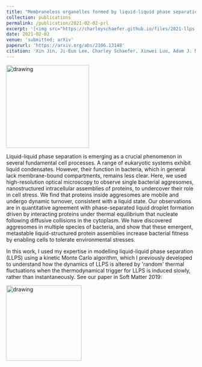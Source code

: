```yaml
---
title: "Membraneless organelles formed by liquid-liquid phase separation increase bacterial fitness"
collection: publications
permalink: /publication/2021-02-02-prl
excerpt: '[<img src="https://charleyschaefer.github.io/files/2021-llps-ecoli.png" alt="drawing" width="220"/>](https://arxiv.org/abs/2106.13148) <br/>  Liquid-liquid phase separation of proteins to form membraneless organelles in living bacteria'
date: 2021-02-02
venue: 'submitted; arXiv'
paperurl: 'https://arxiv.org/abs/2106.13148'
citation: 'Xin Jin, Ji-Eun Lee, Charley Schaefer, Xinwei Luo, Adam J. M. Wollman, Alex L. Payne-Dwyer, Tian Tian, Xiaowei Zhang, Xiao Chen, Yingxing Li, Tom C. B. McLeish, Mark C. Leake, Fan Bai. &quot;Membraneless organelles formed by liquid-liquid phase separation increase bacterial fitness.&quot; <i>submitted</i>.  xx, xxxxxx  (2021)'
---
```


<img src="https://charleyschaefer.github.io/files/2021-llps-ecoli.png" alt="drawing" width="220"/>

Liquid-liquid phase separation is emerging as a crucial phenomenon in several fundamental cell processes. 
A range of eukaryotic systems exhibit liquid condensates. However, their function in bacteria, which in general lack membrane-bound compartments, remains less clear. 
Here, we used high-resolution optical microscopy to observe single bacterial aggresomes, nanostructured intracellular assemblies of proteins, to undercover their role in cell stress. 
We find that proteins inside aggresomes are mobile and undergo dynamic turnover, consistent with a liquid state. 
Our observations are in quantitative agreement with phase-separated liquid droplet formation driven by interacting proteins under thermal equilibrium that nucleate following diffusive collisions in the cytoplasm. We have discovered aggresomes in multiple species of bacteria, and show that these emergent, metastable liquid-structured protein assemblies increase bacterial fitness by enabling cells to tolerate environmental stresses. 

In this work, I used my expertise in modelling liquid-liquid phase separation (LLPS) using a kinetic Monte Carlo algorithm, which I previously developed to understand how the dynamics of LLPS is altered by 'random' thermal fluctuations when the thermodynamical trigger for LLPS is induced slowly, rather than instantaneously. See our paper in Soft Matter 2019:

[<img src="https://charleyschaefer.github.io/files/CoverSoftMatter2019.png" alt="drawing" width="200"/>](https://doi.org/10.1039/C9SM01344J)


